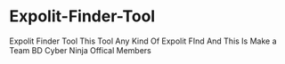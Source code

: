 # Expolit-Finder-Tool
Expolit Finder Tool This Tool Any Kind Of Expolit FInd And This Is Make a Team BD Cyber Ninja Offical Members

